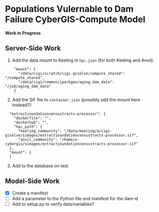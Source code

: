 # Populations Vulernable to Dam Failure CyberGIS-Compute Model

**Work in Progress**

## Server-Side Work

1. Add the data mount to Keeling in `hpc.json` (for both Keeling and Anvil):

```
    "mount": {
      "/data/cigi/scratch/cigi-gisolve/compute_shared": "/compute_shared",
      "/data/cigi/common/jparkgeo/aging_dam_data": "/job/aging_dam_data"
    }
```

2. Add the SIF file to `container.json` (possibly add the mount here instead?):

```
  "extractinundationcensustracts-processor": {
    "dockerfile": "",
    "dockerhub": "",
    "hpc_path": {
      "keeling_community": "/data/keeling/a/cigi-gisolve/simages/extractinundationcensustracts-processor.sif",
      "anvil_community": "/home/x-cybergis/simages/extractinundationcensustracts-processor.sif"
  },
  "mount": {
  }
```

3. Add to the database on test.

## Model-Side Work

- [x] Create a manifest
- [ ] Add a parameter to the Python file and manifest for the dam id
- [ ] Add to setup.py to verify data/variables?